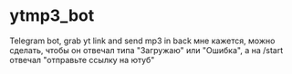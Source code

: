 # ytmp3_bot
Telegram bot, grab yt link and send mp3 in back
мне кажется, можно сделать, чтобы он отвечал типа "Загружаю" или "Ошибка", а на /start отвечал "отправьте ссылку на ютуб"

